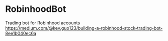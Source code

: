 # RobinhoodBot
Trading bot for Robinhood accounts
https://medium.com/@kev.guo123/building-a-robinhood-stock-trading-bot-8ee1b040ec6a
